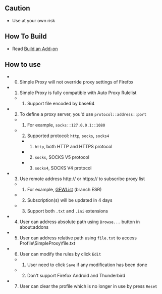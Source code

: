 ## Caution

- Use at your own risk

## How To Build

- Read [Build an Add-on](https://github.com/jc3213/Misc/blob/master/Manual/en-US/HowToBuild.md)

## How to use

- 0) Simple Proxy will not override proxy settings of Firefox 
- 1) Simple Proxy is fully compatible with Auto Proxy Rulelist
  - 1) Support file encoded by base64
- 2) To define a proxy server, you'd use `protocol::address::port`
  - 1) For example, `socks::127.0.0.1::1080`
  - 2) Supported protocol: `http`, `socks`, `socks4`
    - 1) `http`, both HTTP and HTTPS protocol
    - 2) `socks`, SOCKS V5 protocol
    - 3) `socks4`, SOCKS V4 protocol
- 3) Use remote address http:// or https:// to subscribe proxy list
  - 1) For example, [GFWList](https://raw.githubusercontent.com/gfwlist/gfwlist/master/gfwlist.txt) (branch ESR)
  - 2) Subscription(s) will be updated in 4 days
  - 3) Support both `.txt` and `.ini` extensions
- 4) User can address absolute path using `Browse...` button in about:addons
- 5) User can address relative path using `file.txt` to access Profile\SimpleProxy\file.txt
- 6) User can modify the rules by click `Edit`
  - 1) User need to click `Save` if any modification has been done
  - 2) Don't support Firefox Android and Thunderbird
- 7) User can clear the profile which is no longer in use by press `Reset`
